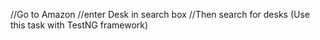 //Go to Amazon
//enter Desk in search box
//Then search for desks
(Use this task with TestNG framework)